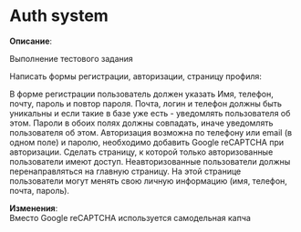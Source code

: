 # Auth system 
 **Описание**:  

Выполнение тестового задания

Написать формы регистрации, авторизации, страницу профиля:

В форме регистрации пользователь должен указать Имя, телефон, почту, пароль и повтор пароля.
Почта, логин и телефон должны быть уникальны и если такие в базе уже есть - уведомлять пользователя об этом.
Пароли в обоих полях должны совпадать, иначе уведомлять пользователя об этом.
Авторизация возможна по телефону или email (в одном поле) и паролю, необходимо добавить Google reCAPTCHA при авторизации.
Сделать страницу, к которой только авторизованные пользователи имеют доступ. Неавторизованные пользователи должны перенаправляться на главную страницу. На этой странице пользователи могут менять свою личную информацию (имя, телефон, почта, пароль).


 **Изменения**:  
 Вместо Google reCAPTCHA используется самодельная капча
